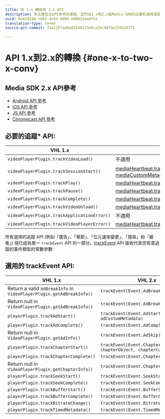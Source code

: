 ```yaml
---
title: 從 1.x 轉換為 2.x API
description: 本主題包含API參考的連結，並列出1.x和2.x版Media SDK的必要和選用追蹤API。
uuid: 6e619288-c082-4cb4-8685-e90823dadf4a
translation-type: tm+mt
source-git-commit: 7da115fae0a05548173e8ca3ec68fae250128775

---
```



# API 1.x到2.x的轉換 {#one-x-to-two-x-conv}

## Media SDK 2.x API參考

* [Android API 參考](https://adobe-marketing-cloud.github.io/media-sdks/reference/android/index.html)
* [iOS API 參考](https://adobe-marketing-cloud.github.io/media-sdks/reference/ios/index.html)
* [JS API 參考](https://adobe-marketing-cloud.github.io/media-sdks/reference/javascript/index.html)
* [Chromecast API 參考](https://adobe-marketing-cloud.github.io/media-sdks/reference/chromecast/index.html)

## 必要的追蹤* API:

|  VHL 1.x | VHL 2.x |
|---|---|
| `videoPlayerPlugin.trackVideoLoad()` | 不適用 |
| `videoPlayerPlugin.trackSessionStart()` | [mediaHeartbeat.trackSessionStart(mediaObject、mediaCustomMetadata)](https://adobe-marketing-cloud.github.io/media-sdks/reference/javascript/MediaHeartbeat.html#trackSessionStart) |
| `videoPlayerPlugin.trackPlay()` | [mediaHeartbeat.trackPlay()](https://adobe-marketing-cloud.github.io/media-sdks/reference/javascript/MediaHeartbeat.html#trackPlay) |
| `videoPlayerPlugin.trackPause()` | [mediaHeartbeat.trackPause()](https://adobe-marketing-cloud.github.io/media-sdks/reference/javascript/MediaHeartbeat.html#trackPause) |
| `videoPlayerPlugin.trackComplete()` | [mediaHeartbeat.trackComplete()](https://adobe-marketing-cloud.github.io/media-sdks/reference/javascript/MediaHeartbeat.html#trackComplete) |
| `videoPlayerPlugin.trackVideoUnload()` | [mediaHeartbeat.trackSessionEnd()](https://adobe-marketing-cloud.github.io/media-sdks/reference/javascript/MediaHeartbeat.html#trackSessionEnd) |
| `videoPlayerPlugin.trackApplicationError()` | 不適用 |
| `videoPlayerPlugin.trackVideoPlayerError()` | [mediaHeartbeat.trackError()](https://adobe-marketing-cloud.github.io/media-sdks/reference/javascript/MediaHeartbeat.html#trackError) |

所有選用的追蹤 API (例如「廣告」、「章節」、「位元速率變更」、「搜尋」和「緩衝」) 現已成為單一 `trackEvent` API 的一部分。[trackEvent](https://adobe-marketing-cloud.github.io/media-sdks/reference/javascript/MediaHeartbeat.html#trackEvent) API 接收代表您有意追蹤的事件類型的常數參數:

## 選用的 trackEvent API:

| VHL 1.x | VHL 2.x |
|---|---|
| Return a valid `AdBreakInfo` in `VideoPlayerPlugin.getAdBreakInfo()` | `trackEvent(Event.AdBreakStart)` |
| Return null in `VideoPlayerPlugin.getAdBreakInfo()` | `trackEvent(Event.AdBreakComplete)` |
| `playerPlugin.trackAdStart()` | `trackEvent(Event.AdStart, adObject, adCustomMetadata)` |
| `playerPlugin.trackAdComplete()` | `trackEvent(Event.AdComplete)` |
| Return null in `VideoPlayerPlugin.getAdInfo()` | `trackEvent(Event.AdSkip)` |
| `playerPlugin.trackChapterStart()` | `trackEvent(Event.ChapterStart, chapterObject, chapterCustomMetadata)` |
| `playerPlugin.trackChapterComplete()` | `trackEvent(Event.ChapterComplete)` |
| Return null in `VideoPlayerPlugin.getChapterInfo()` | `trackEvent(Event.ChapterSkip)` |
| `playerPlugin.trackSeekStart()` | `trackEvent(Event.SeekStart)` |
| `playerPlugin.trackSeekComplete()` | `trackEvent(Event.SeekComplete)` |
| `playerPlugin.trackBufferStart()` | `trackEvent(Event.BufferStart)` |
| `playerPlugin.trackBufferComplete()` | `trackEvent(Event.BufferComplete)` |
| `playerPlugin.trackBitrateChange()` | `trackEvent(Event.BitrateChange)` |
| `playerPlugin.trackTimedMetadata()` | `trackEvent(Event.TimedMetadataUpdate)` |

